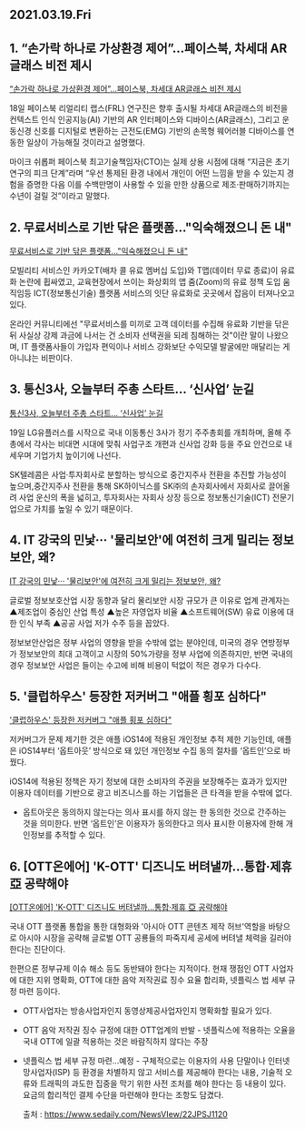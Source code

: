 ## 2021.03.19.Fri



## 1. “손가락 하나로 가상환경 제어”…페이스북, 차세대 AR글래스 비전 제시
[“손가락 하나로 가상환경 제어”…페이스북, 차세대 AR글래스 비전 제시](https://news.naver.com/main/read.nhn?mode=LSD&mid=shm&sid1=105&oid=138&aid=0002100335)

18일 페이스북 리얼리티 랩스(FRL) 연구진은 향후 출시될 차세대 AR글래스의 비전을 컨텍스트 인식 인공지능(AI) 기반의 AR 인터페이스와 디바이스(AR글래스), 그리고 운동신경 신호를 디지털로 변환하는 근전도(EMG) 기반의 손목형 웨어러블 디바이스를 연동한 일상이 가능해질 것이라고 설명했다.

마이크 쉬롭퍼 페이스북 최고기술책임자(CTO)는 실제 상용 시점에 대해 “지금은 초기 연구의 피크 단계”라며 “우선 통제된 환경 내에서 개인이 어떤 느낌을 받을 수 있는지 경험을 증명한 다음 이를 수백만명이 사용할 수 있을 만한 상품으로 제조·판매하기까지는 수년이 걸릴 것”이라고 말했다.



## 2. 무료서비스로 기반 닦은 플랫폼…"익숙해졌으니 돈 내"
[무료서비스로 기반 닦은 플랫폼…"익숙해졌으니 돈 내"](https://news.naver.com/main/read.nhn?mode=LSD&mid=shm&sid1=105&oid=008&aid=0004559550)

모빌리티 서비스인 카카오T(배차 콜 유료 멤버십 도입)와 T맵(데이터 무료 종료)이 유료화 논란에 휩싸였고, 교육현장에서 쓰이는 화상회의 앱 줌(Zoom)의 유료 정책 도입 움직임등  ICT(정보통신기술) 플랫폼 서비스의 잇단 유료화로 곳곳에서 잡음이 터져나오고 있다.

온라인 커뮤니티에선 "무료서비스를 미끼로 고객 데이터를 수집해 유료화 기반을 닦은 뒤 사실상 강제 과금에 나서는 건 소비자 선택권을 되레 침해하는 것"이란 말이 나왔으며, IT 플랫폼사들이 가입자 편익이나 서비스 강화보단 수익모델 발굴에만 매달리는 게 아니냐는 비판이다.



## 3. 통신3사, 오늘부터 주총 스타트… ‘신사업’ 눈길
[통신3사, 오늘부터 주총 스타트… ‘신사업’ 눈길](https://news.naver.com/main/read.nhn?mode=LSD&mid=shm&sid1=105&oid=277&aid=0004868316)

19일 LG유플러스를 시작으로 국내 이동통신 3사가 정기 주주총회를 개최하며,  올해 주총에서 각사는 비대면 시대에 맞춰 사업구조 개편과 신사업 강화 등을 주요 안건으로 내세우며 기업가치 높이기에 나선다.

 SK텔레콤은 사업·투자회사로 분할하는 방식으로 중간지주사 전환을 추진할 가능성이 높으며,중간지주사 전환을 통해 SK하이닉스를 SK㈜의 손자회사에서 자회사로 끌어올려 사업 운신의 폭을 넓히고, 투자회사는 자회사 상장 등으로 정보통신기술(ICT) 전문기업으로 가치를 높일 수 있기 때문이다.



## 4. IT 강국의 민낯··· '물리보안'에 여전히 크게 밀리는 정보보안, 왜?
[IT 강국의 민낯··· '물리보안'에 여전히 크게 밀리는 정보보안, 왜?](https://news.naver.com/main/read.nhn?mode=LSD&mid=shm&sid1=105&oid=138&aid=0002100342)

글로벌 정보보호산업 시장 동향과 달리 물리보안 시장 규모가 큰 이유로 업계 관계자는 ▲제조업이 중심인 산업 특성 ▲높은 자영업자 비율 ▲소프트웨어(SW) 유료 이용에 대한 인식 부족 ▲공공 사업 저가 수주 등을 꼽았다.

정보보안산업은 정부 사업의 영향을 받을 수밖에 없는 분야인데, 미국의 경우 연방정부가 정보보안의 최대 고객이고 시장의 50%가량을 정부 사업에 의존하지만, 반면 국내의 경우 정보보안 사업은 들이는 수고에 비해 비용이 턱없이 적은 경우가 다수다. 




## 5. '클럽하우스' 등장한 저커버그 "애플 횡포 심하다"
['클럽하우스' 등장한 저커버그 "애플 횡포 심하다"](https://news.naver.com/main/read.nhn?mode=LSD&mid=shm&sid1=105&oid=092&aid=0002216540)

저커버그가 문제 제기한 것은 애플 iOS14에 적용된 개인정보 추적 제한 기능인데, 애플은 iOS14부터 ‘옵트아웃’ 방식으로 돼 있던 개인정보 수집 동의 절차를 ‘옵트인’으로 바꿨다.

iOS14에 적용된 정책은 자기 정보에 대한 소비자의 주권을 보장해주는 효과가 있지만 이용자 데이터를 기반으로 광고 비즈니스를 하는 기업들은 큰 타격을 받을 수밖에 없다.

* 옵트아웃은 동의하지 않는다는 의사 표시를 하지 않는 한 동의한 것으로 간주하는 것을 의미한다. 반면 ‘옵트인’은 이용자가 동의한다고 의사 표시한 이용자에 한해 개인정보를 추적할 수 있다.



## 6. [OTT온에어] 'K-OTT' 디즈니도 버텨낼까…통합·제휴 亞 공략해야

[[OTT온에어] 'K-OTT' 디즈니도 버텨낼까…통합·제휴 亞 공략해야](https://news.naver.com/main/read.nhn?mode=LSD&mid=shm&sid1=105&oid=031&aid=0000589028)

국내 OTT 플랫폼 통합을 통한 대형화와 '아시아 OTT 콘텐츠 제작 허브'역할을 바탕으로 아시아 시장을 공략해 글로벌 OTT 공룡들의 파죽지세 공세에 버텨낼 체력을 길러야 한다는 진단이다.

한편으론 정부규제 이슈 해소 등도 동반돼야 한다는 지적이다. 현재 쟁점인 OTT 사업자에 대한 지위 명확화, OTT에 대한 음악 저작권료 징수 요율 합리화, 넷플릭스 법 세부 규정 마련 등이다.

*  OTT사업자는 방송사업자인지 동영상제공사업자인지  명확화할 필요가 있다.

* OTT 음악 저작권 징수 규정에 대한 OTT업계의 반발 - 넷플릭스에 적용하는 오율을 국내 OTT에 일괄 적용하는 것은 바람직하지 않다는 주장

* 넷플릭스 법 세부 규정 마련...예정 - 구체적으로는 이용자의 사용 단말이나 인터넷망사업자(ISP) 등 환경을 차별하지 않고 서비스를 제공해야 한다는 내용, 기술적 오류와 트래픽의 과도한 집중을 막기 위한 사전 조처를 해야 한다는 등 내용이 있다. 요금의 합리적인 결제 수단을 마련해야 한다는 조항도 담겼다.

  출처 : https://www.sedaily.com/NewsVIew/22JPSJ1120

